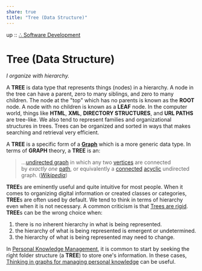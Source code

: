 ```yaml
---  
share: true  
title: "Tree (Data Structure)"  
---  
```

up :: [∴ Software Development](./%E2%88%B4-Software-Development.md)  
  
# Tree (Data Structure)  
*I organize with hierarchy.*  
  
A **TREE** is data type that represents things (nodes) in a hierarchy. A node in the tree can have a parent, zero to many siblings, and zero to many children. The node at the "top" which has no parents is known as the **ROOT** node. A node with no children is known as a **LEAF** node. In the computer world, things like **HTML**, **XML**, **DIRECTORY STRUCTURES**, and **URL PATHS** are tree-like. We also tend to represent families and organizational structures in trees. Trees can be organized and sorted in ways that makes searching and retrieval very efficient.  
  
A **TREE** is a specific form of a **[Graph](./Graph.md)** which is a more generic data type. In terms of **GRAPH** theory, a **TREE** is an:  
  
> ...[undirected graph](https://en.wikipedia.org/wiki/Undirected_graph "Undirected graph") in which any two [vertices](https://en.wikipedia.org/wiki/Vertex_(graph_theory) "Vertex (graph theory)") are connected by _exactly one_ [path](https://en.wikipedia.org/wiki/Path_(graph_theory) "Path (graph theory)"), or equivalently a [connected](https://en.wikipedia.org/wiki/Connected_graph "Connected graph") [acyclic](https://en.wikipedia.org/wiki/Cycle_(graph_theory) "Cycle (graph theory)") undirected graph. (*[Wikipedia](https://en.wikipedia.org/wiki/Tree_(graph_theory))*)  
  
**TREE**s are eminently useful and quite intuitive for most people. When it comes to organizing digital information or created classes or categories, **TREE**s are often used by default. We tend to think in terms of hierarchy even when it is not necessary. A common criticism is that [Trees are rigid](./Trees-are-rigid.md). **TREE**s can be the wrong choice when:  
  
1. there is no inherent hierarchy in what is being represented.  
2. the hierarchy of what is being represented is emergent or undetermined.  
3. the hierarchy of what is being represented may need to change.  
  
In [Personal Knowledge Management](./Personal-Knowledge-Management.md), it is common to start by seeking the right folder structure (a **TREE**) to store one's information. In these cases, [Thinking in graphs for managing personal knowledge](./Thinking-in-graphs-for-managing-personal-knowledge.md) can be useful.  
  
  
  
